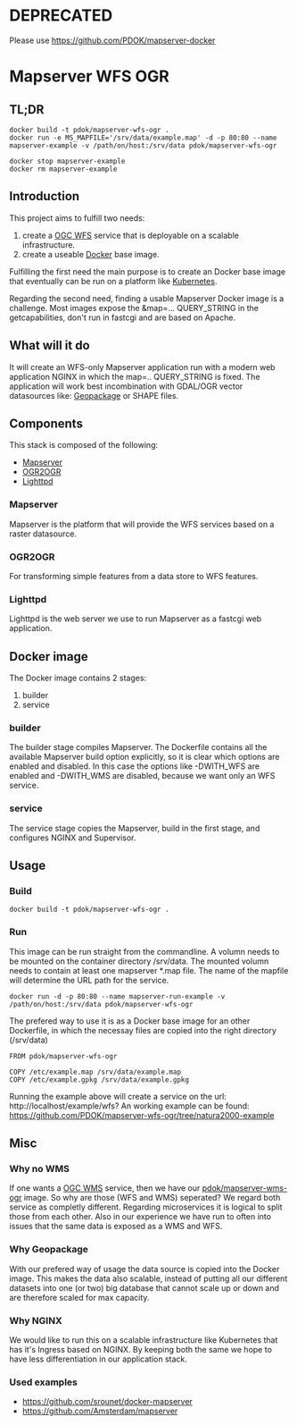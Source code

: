 # DEPRECATED

Please use https://github.com/PDOK/mapserver-docker

# Mapserver WFS OGR

## TL;DR

```docker
docker build -t pdok/mapserver-wfs-ogr .
docker run -e MS_MAPFILE='/srv/data/example.map' -d -p 80:80 --name mapserver-example -v /path/on/host:/srv/data pdok/mapserver-wfs-ogr

docker stop mapserver-example
docker rm mapserver-example
```

## Introduction

This project aims to fulfill two needs:

1. create a [OGC WFS](http://www.opengeospatial.org/standards/wfs) service that is deployable on a scalable infrastructure.
2. create a useable [Docker](https://www.docker.com) base image.

Fulfilling the first need the main purpose is to create an Docker base image that eventually can be run on a platform like [Kubernetes](https://kubernetes.io/).

Regarding the second need, finding a usable Mapserver Docker image is a challenge. Most images expose the &map=... QUERY_STRING in the getcapabilities, don't run in fastcgi and are based on Apache.

## What will it do

It will create an WFS-only Mapserver application run with a modern web application NGINX in which the map=.. QUERY_STRING is fixed. The application will work best incombination with GDAL/OGR vector datasources like: [Geopackage](http://www.geopackage.org/) or SHAPE files. 

## Components

This stack is composed of the following:

* [Mapserver](http://mapserver.org/)
* [OGR2OGR](http://www.gdal.org/ogr2ogr.html)
* [Lighttpd](https://www.lighttpd.net/)

### Mapserver

Mapserver is the platform that will provide the WFS services based on a raster datasource.

### OGR2OGR

For transforming simple features from a data store to WFS features.

### Lighttpd

Lighttpd is the web server we use to run Mapserver as a fastcgi web application.

## Docker image

The Docker image contains 2 stages:

1. builder
2. service

### builder

The builder stage compiles Mapserver. The Dockerfile contains all the available Mapserver build option explicitly, so it is clear which options are enabled and disabled. In this case the options like -DWITH_WFS are enabled and -DWITH_WMS are disabled, because we want only an WFS service.

### service

The service stage copies the Mapserver, build in the first stage, and configures NGINX and Supervisor.

## Usage

### Build

```
docker build -t pdok/mapserver-wfs-ogr .
```

### Run
This image can be run straight from the commandline. A volumn needs to be mounted on the container directory /srv/data. The mounted volumn needs to contain at least one mapserver *.map file. The name of the mapfile will determine the URL path for the service.
```
docker run -d -p 80:80 --name mapserver-run-example -v /path/on/host:/srv/data pdok/mapserver-wfs-ogr
```

The prefered way to use it is as a Docker base image for an other Dockerfile, in which the necessay files are copied into the right directory (/srv/data)
```
FROM pdok/mapserver-wfs-ogr

COPY /etc/example.map /srv/data/example.map
COPY /etc/example.gpkg /srv/data/example.gpkg
```
Running the example above will create a service on the url: http://localhost/example/wfs? An working example can be found: https://github.com/PDOK/mapserver-wfs-ogr/tree/natura2000-example

## Misc
### Why no WMS
If one wants a [OGC WMS](http://www.opengeospatial.org/standards/wms) service, then we have our [pdok/mapserver-wms-ogr](https://github.com/PDOK/mapserver-wms-ogr) image.
So why are those (WFS and WMS) seperated? We regard both service as completly different. Regarding microservices it is logical to split those from each other. Also in our experience we have run to often into issues that the same data is exposed as a WMS and WFS.

### Why Geopackage
With our prefered way of usage the data source is copied into the Docker image. This makes the data also scalable, instead of putting all our different datasets into one (or two) big database that cannot scale up or down and are therefore scaled for max capacity.

### Why NGINX
We would like to run this on a scalable infrastructure like Kubernetes that has it's Ingress based on NGINX. By keeping both the same we hope to have less differentiation in our application stack.

### Used examples
* https://github.com/srounet/docker-mapserver
* https://github.com/Amsterdam/mapserver
